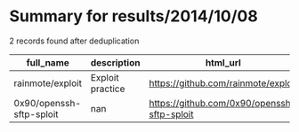
# Summary for results/2014/10/08
    
2 records found after deduplication

| full_name | description | html_url | matched_list | matched_count | pushed_at | size | stargazers_count | language | forks_count |
|--------------------------|------------------|---------------------------------------------|----------------|-----------------|---------------------------|--------|--------------------|------------|---------------|
| rainmote/exploit | Exploit practice | https://github.com/rainmote/exploit | ['exploit'] | 1 | 2014-10-08 07:18:22+00:00 | 124 | 1 | C | 1 |
| 0x90/openssh-sftp-sploit | nan | https://github.com/0x90/openssh-sftp-sploit | ['sploit'] | 1 | 2014-10-08 11:24:10+00:00 | 128 | 7 | C | 11 |
